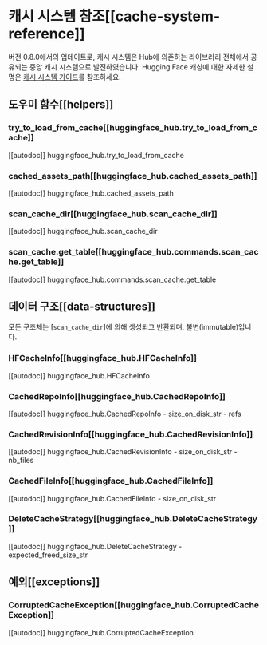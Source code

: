 <!--⚠️ Note that this file is in Markdown but contain specific syntax for our doc-builder (similar to MDX) that may not be
rendered properly in your Markdown viewer.
-->

# 캐시 시스템 참조[[cache-system-reference]]

버전 0.8.0에서의 업데이트로, 캐시 시스템은 Hub에 의존하는 라이브러리 전체에서 공유되는 중앙 캐시 시스템으로 발전하였습니다. Hugging Face 캐싱에 대한 자세한 설명은 [캐시 시스템 가이드](../guides/manage-cache)를 참조하세요.

## 도우미 함수[[helpers]]

### try_to_load_from_cache[[huggingface_hub.try_to_load_from_cache]]

[[autodoc]] huggingface_hub.try_to_load_from_cache

### cached_assets_path[[huggingface_hub.cached_assets_path]]

[[autodoc]] huggingface_hub.cached_assets_path

### scan_cache_dir[[huggingface_hub.scan_cache_dir]]

[[autodoc]] huggingface_hub.scan_cache_dir

### scan_cache.get_table[[huggingface_hub.commands.scan_cache.get_table]]

[[autodoc]] huggingface_hub.commands.scan_cache.get_table

## 데이터 구조[[data-structures]]

모든 구조체는 [`scan_cache_dir`]에 의해 생성되고 반환되며, 불변(immutable)입니다.

### HFCacheInfo[[huggingface_hub.HFCacheInfo]]

[[autodoc]] huggingface_hub.HFCacheInfo

### CachedRepoInfo[[huggingface_hub.CachedRepoInfo]]

[[autodoc]] huggingface_hub.CachedRepoInfo
    - size_on_disk_str
    - refs

### CachedRevisionInfo[[huggingface_hub.CachedRevisionInfo]]

[[autodoc]] huggingface_hub.CachedRevisionInfo
    - size_on_disk_str
    - nb_files

### CachedFileInfo[[huggingface_hub.CachedFileInfo]]

[[autodoc]] huggingface_hub.CachedFileInfo
    - size_on_disk_str

### DeleteCacheStrategy[[huggingface_hub.DeleteCacheStrategy]]

[[autodoc]] huggingface_hub.DeleteCacheStrategy
    - expected_freed_size_str

## 예외[[exceptions]]

### CorruptedCacheException[[huggingface_hub.CorruptedCacheException]]

[[autodoc]] huggingface_hub.CorruptedCacheException
